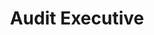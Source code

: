 ---
title: "Audit Executive"
location: "Ahmednagar"
roledescription: "
- Assist to Audit Manager.\n
- Regular Branch Visit for Audit.
"
qualification: "
- Graduation with Minimum work experience of 1 year with corporations.\n
- Preference will be give to candidate who is ready to work on field."

additionalrequirements: "Computer Proficiency"
---